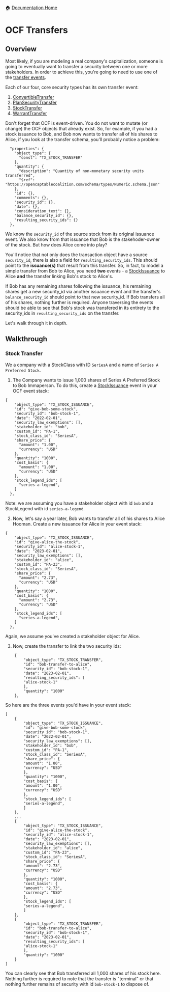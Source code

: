 :house: [Documentation Home](../../../README.md)

# OCF Transfers

## Overview

Most likely, if you are modeling a real company's capitalization, someone is going to eventually want to transfer a security between one or more stakeholders. In order to achieve this, you're going to need to use one of the [transfer events](../../schema/objects/transactions/transfer).

Each of our four, core security types has its own transfer event:

1. [ConvertibleTransfer](../../schema/objects/transactions/transfer/ConvertibleTransfer.md)
2. [PlanSecurityTransfer](../../schema/objects/transactions/transfer/PlanSecurityTransfer.md)
3. [StockTransfer](../../schema/objects/transactions/transfer/StockTransfer.md)
4. [WarrantTransfer](../../schema/objects/transactions/transfer/WarrantTransfer.md)

Don't forget that OCF is event-driven. You do not want to mutate (or change) the OCF objects that already exist. So, for example, if you had a stock issuance to Bob, and Bob now wants to transfer all of his
shares to Alice, if you look at the transfer schema, you'll probably notice a problem:

```
  "properties": {
    "object_type": {
      "const": "TX_STOCK_TRANSFER"
    },
    "quantity": {
      "description": "Quantity of non-monetary security units transferred",
      "$ref": "https://opencaptablecoalition.com/schema/types/Numeric.schema.json"
    },
    "id": {},
    "comments": {},
    "security_id": {},
    "date": {},
    "consideration_text": {},
    "balance_security_id": {},
    "resulting_security_ids": {}
  },
```

We know the `security_id` of the source stock from its original issuance event. We also know from that issuance that Bob is the stakehoder-owner of the stock. But how does Alice come into play?

You'll notice that not only does the transaction object have a source `security_id`, there is also a field for `resulting_security_ids`. This should point to the **issuance(s)** that result from this transfer. So, in fact, to model a simple transfer from Bob to Alice, you need **two** events - a [StockIssuance](../../schema/objects/transactions/issuance/StockIssuance.md) to Alice **and** the transfer linking Bob's stock to Alice's.

If Bob has any remaining shares following the issuance, his remaining shares get a new security_id via another issuance event and the transfer's `balance_security_id` should point to that new security_id. If Bob transfers all of his shares, nothing further is required. Anyone traversing the events should be able to see that Bob's stock was transfered in its entirety to the security_ids in `resulting_security_ids` on the transfer.

Let's walk through it in depth.

## Walkthrough

### Stock Transfer

We a company with a StockClass with ID `SeriesA` and a name of `Series A Preferred Stock`.

1. The Company wants to issue 1,000 shares of Series A Preferred Stock to Bob Immaperson. To do this, create a [StockIssuance](../../schema/objects/transactions/issuance/StockIssuance.md) event in your OCF event stack:

```
{
    "object_type": "TX_STOCK_ISSUANCE",
    "id": "give-bob-some-stock",
    "security_id": "bob-stock-1",
    "date": "2022-02-01",
    "security_law_exemptions": [],
    "stakeholder_id": "bob",
    "custom_id": "PA-1",
    "stock_class_id": "SeriesA",
    "share_price": {
      "amount": "1.00",
      "currency": "USD"
    },
    "quantity": "1000",
    "cost_basis": {
      "amount": "1.00",
      "currency": "USD"
    },
    "stock_legend_ids": [
      "series-a-legend",
    ]
  },
```

Note: we are assuming you have a stakeholder object with id `bob` and a StockLegend with id `series-a-legend`.

2. Now, let's say a year later, Bob wants to transfer all of his shares to Alice Hooman. Create a new issuance for Alice in your event stack:

```
{
    "object_type": "TX_STOCK_ISSUANCE",
    "id": "give-alice-the-stock",
    "security_id": "alice-stock-1",
    "date": "2023-02-01",
    "security_law_exemptions": [],
    "stakeholder_id": "alice",
    "custom_id": "PA-23",
    "stock_class_id": "SeriesA",
    "share_price": {
      "amount": "2.73",
      "currency": "USD"
    },
    "quantity": "1000",
    "cost_basis": {
      "amount": "2.73",
      "currency": "USD"
    },
    "stock_legend_ids": [
      "series-a-legend",
    ]
  },
```

Again, we assume you've created a stakeholder object for Alice.

3. Now, create the transfer to link the two security ids:

```
    {
        "object_type": "TX_STOCK_TRANSFER",
        "id": "bob-transfer-to-alice",
        "security_id": "bob-stock-1",
        "date": "2023-02-01",
        "resulting_security_ids": [
        "alice-stock-1"
        ],
        "quantity": "1000"
    },
```

So here are the three events you'd have in your event stack:

```
[
    {
        "object_type": "TX_STOCK_ISSUANCE",
        "id": "give-bob-some-stock",
        "security_id": "bob-stock-1",
        "date": "2022-02-01",
        "security_law_exemptions": [],
        "stakeholder_id": "bob",
        "custom_id": "PA-1",
        "stock_class_id": "SeriesA",
        "share_price": {
        "amount": "1.00",
        "currency": "USD"
        },
        "quantity": "1000",
        "cost_basis": {
        "amount": "1.00",
        "currency": "USD"
        },
        "stock_legend_ids": [
        "series-a-legend",
        ]
    },
    ...
    {
        "object_type": "TX_STOCK_ISSUANCE",
        "id": "give-alice-the-stock",
        "security_id": "alice-stock-1",
        "date": "2023-02-01",
        "security_law_exemptions": [],
        "stakeholder_id": "alice",
        "custom_id": "PA-23",
        "stock_class_id": "SeriesA",
        "share_price": {
        "amount": "2.73",
        "currency": "USD"
        },
        "quantity": "1000",
        "cost_basis": {
        "amount": "2.73",
        "currency": "USD"
        },
        "stock_legend_ids": [
        "series-a-legend",
        ]
    },
    {
        "object_type": "TX_STOCK_TRANSFER",
        "id": "bob-transfer-to-alice",
        "security_id": "bob-stock-1",
        "date": "2023-02-01",
        "resulting_security_ids": [
        "alice-stock-1"
        ],
        "quantity": "1000"
    }
]
```

You can clearly see that Bob transferred all 1,000 shares of his stock here. Nothing further is required to note that the transfer is "terminal" or that nothing further remains of security with id `bob-stock-1` to dispose of.
